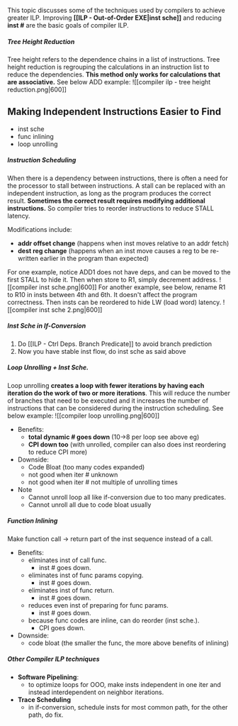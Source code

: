 This topic discusses some of the techniques used by compilers to achieve greater ILP. Improving **[[ILP - Out-of-Order EXE|inst sche]]** and reducing **inst #** are the basic goals of compiler ILP.

##### Tree Height Reduction
Tree height refers to the dependence chains in a list of instructions. Tree height reduction is regrouping the calculations in an instruction list to reduce the dependencies. **This method only works for calculations that are associative.** See below ADD example:
![[compiler ilp - tree height reduction.png|600]]

## Making Independent Instructions Easier to Find
- inst sche
- func inlining
- loop unrolling
##### Instruction Scheduling
When there is a dependency between instructions, there is often a need for the processor to stall between instructions. A stall can be replaced with an independent instruction, as long as the program produces the correct result. **Sometimes the correct result requires modifying additional instructions.** So compiler tries to reorder instructions to reduce STALL latency. 

Modifications include:
- **addr offset change** (happens when inst moves relative to an addr fetch)
- **dest reg change** (happens when an inst move causes a reg to be re-written earlier in the program than expected)

For one example, notice ADD1 does not have deps, and can be moved to the first STALL to hide it. Then when store to R1, simply decrement address.
![[compiler inst sche.png|600]]
For another example, see below, rename R1 to R10 in insts between 4th and 6th. It doesn't affect the program correctness. Then insts can be reordered to hide LW (load word) latency.
![[compiler inst sche 2.png|600]]
##### Inst Sche in If-Conversion
1. Do [[ILP - Ctrl Deps. Branch Predicate]] to avoid branch prediction
2. Now you have stable inst flow, do inst sche as said above

##### Loop Unrolling + Inst Sche.
Loop unrolling **creates a loop with fewer iterations by having each iteration do the work of two or more iterations**. This will reduce the number of branches that need to be executed and it increases the number of instructions that can be considered during the instruction scheduling. See below example:
![[compiler loop unrolling.png|600]]
- Benefits:
	- **total dynamic # goes down** (10->8 per loop see above eg)
	- **CPI down too** (with unrolled, compiler can also does inst reordering to reduce CPI more)
- Downside:
	- Code Bloat (too many codes expanded)
	- not good when iter # unknown
	- not good when iter # not multiple of unrolling times
- Note
	- Cannot unroll loop all like if-conversion due to too many predicates.
	- Cannot unroll all due to code bloat usually

##### Function Inlining
Make function call -> return part of the inst sequence instead of a call.
- Benefits:
	- eliminates inst of call func. 
		- inst # goes down.
	- eliminates inst of func params copying. 
		- inst # goes down.
	- eliminates inst of func return. 
		- inst # goes down.
	- reduces even inst of preparing for func params. 
		- inst # goes down.
	- because func codes are inline, can do reorder (inst sche.). 
		- CPI goes down.
- Downside:
	- code bloat (the smaller the func, the more above benefits of inlining)

##### Other Compiler ILP techniques
- **Software Pipelining**:
	- to optimize loops for OOO, make insts independent in one iter and instead interdependent on neighbor iterations.
- **Trace Scheduling**
	- in if-conversion, schedule insts for most common path, for the other path, do fix.
